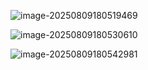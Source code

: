 ![image-20250809180519469](C:/Users/Lexus_Twenty/AppData/Roaming/Typora/typora-user-images/image-20250809180519469.png)

![image-20250809180530610](C:/Users/Lexus_Twenty/AppData/Roaming/Typora/typora-user-images/image-20250809180530610.png)

![image-20250809180542981](C:/Users/Lexus_Twenty/AppData/Roaming/Typora/typora-user-images/image-20250809180542981.png)
